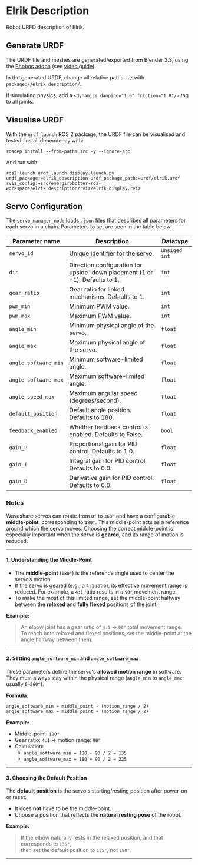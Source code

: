 # Elrik Description

Robot URFD description of Elrik.

## Generate URDF

The URDF file and meshes are generated/exported from Blender 3.3, using the [Phobos addon](https://github.com/dfki-ric/phobos) (see [video guide](https://www.youtube.com/watch?v=JGPyNxzVlYA&t)). 

In the generated URDF, change all relative paths `../` with `package://elrik_description/`.

If simulating physics, add a `<dynamics damping="1.0" friction="1.0"/>` tag to all joints.


## Visualise URDF

With the `urdf_launch` ROS 2 package, the URDF file can be visualised and tested. Install dependency with:

```
rosdep install --from-paths src -y --ignore-src
```

And run with:
```
ros2 launch urdf_launch display.launch.py urdf_package:=elrik_description urdf_package_path:=urdf/elrik.urdf rviz_config:=src/energirobotter-ros-workspace/elrik_description/rviz/elrik_display.rviz
```


## Servo Configuration


The `servo_manager_node` loads `.json` files that describes all parameters for each servo in a chain. Parameters to set are seen in the table below.

| Parameter name       | Description                                                                 | Datatype      |
| -------------------- | --------------------------------------------------------------------------- | ------------- |
| `servo_id`           | Unique identifier for the servo.                                            | `unsiged int` |
| `dir`                | Direction configuration for upside-down placement (1 or -1). Defaults to 1. | `int`         |
| `gear_ratio`         | Gear ratio for linked mechanisms. Defaults to 1.                            | `int`         |
| `pwm_min`            | Minimum PWM value.                                                          | `int`         |
| `pwm_max`            | Maximum PWM value.                                                          | `int`         |
| `angle_min`          | Minimum physical angle of the servo.                                        | `float`       |
| `angle_max`          | Maximum physical angle of the servo.                                        | `float`       |
| `angle_software_min` | Minimum software-limited angle.                                             | `float`       |
| `angle_software_max` | Maximum software-limited angle.                                             | `float`       |
| `angle_speed_max`    | Maximum angular speed (degrees/second).                                     | `float`       |
| `default_position`   | Default angle position. Defaults to 180.                                    | `float`       |
| `feedback_enabled`   | Whether feedback control is enabled. Defaults to False.                     | `bool`        |
| `gain_P`             | Proportional gain for PID control. Defaults to 1.0.                         | `float`       |
| `gain_I`             | Integral gain for PID control. Defaults to 0.0.                             | `float`       |
| `gain_D`             | Derivative gain for PID control. Defaults to 0.0.                           | `float`       |




### Notes

Waveshare servos can rotate from `0°` to `360°` and have a configurable **middle-point**, corresponding to `180°`. This middle-point acts as a reference around which the servo moves. Choosing the correct middle-point is especially important when the servo is **geared**, and its range of motion is reduced.

---

#### 1. Understanding the Middle-Point

- The **middle-point** (`180°`) is the reference angle used to center the servo’s motion.
- If the servo is geared (e.g., a `4:1` ratio), its effective movement range is reduced. For example, a `4:1` ratio results in a `90°` movement range.
- To make the most of this limited range, set the middle-point halfway between the **relaxed** and **fully flexed** positions of the joint.

**Example:**
> An elbow joint has a gear ratio of `4:1` → `90°` total movement range.  
> To reach both relaxed and flexed positions, set the middle-point at the angle halfway between them.

---

#### 2. Setting `angle_software_min` and `angle_software_max`

These parameters define the servo's **allowed motion range** in software.  
They must always stay within the physical range (`angle_min` to `angle_max`, usually `0–360°`).

**Formula:**
```
angle_software_min = middle_point - (motion_range / 2)
angle_software_max = middle_point + (motion_range / 2)
```

**Example:**
- Middle-point: `180°`
- Gear ratio: `4:1` → motion range: `90°`
- Calculation:
  - `angle_software_min = 180 - 90 / 2 = 135`
  - `angle_software_max = 180 + 90 / 2 = 225`

---

#### 3. Choosing the Default Position

The **default position** is the servo's starting/resting position after power-on or reset.

- It does **not** have to be the middle-point.
- Choose a position that reflects the **natural resting pose** of the robot.

**Example:**
> If the elbow naturally rests in the relaxed position, and that corresponds to `135°`,  
> then set the default position to `135°`, not `180°`.

---
